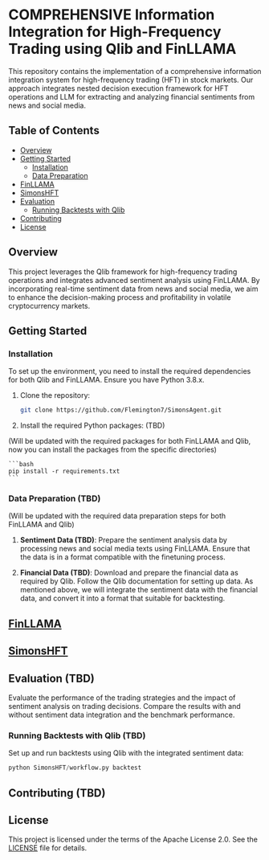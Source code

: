 # COMPREHENSIVE Information Integration for High-Frequency Trading using Qlib and FinLLAMA

This repository contains the implementation of a comprehensive information integration system for high-frequency trading (HFT) in stock markets. Our approach integrates nested decision execution framework for HFT operations and LLM for extracting and analyzing financial sentiments from news and social media.

## Table of Contents

- [Overview](#overview)
- [Getting Started](#getting-started)
  - [Installation](#installation)
  - [Data Preparation](#data-preparation)
- [FinLLAMA](#finetuning-finllama)
- [SimonsHFT](#simonshft)
- [Evaluation](#evaluation-tbd)
  - [Running Backtests with Qlib](#running-backtests-with-qlib-tbd)
- [Contributing](#contributing)
- [License](#license)

## Overview

This project leverages the Qlib framework for high-frequency trading operations and integrates advanced sentiment analysis using FinLLAMA. By incorporating real-time sentiment data from news and social media, we aim to enhance the decision-making process and profitability in volatile cryptocurrency markets.

## Getting Started

### Installation

To set up the environment, you need to install the required dependencies for both Qlib and FinLLAMA. Ensure you have Python 3.8.x.

1. Clone the repository:

    ```bash
    git clone https://github.com/Flemington7/SimonsAgent.git
    ```

2. Install the required Python packages: (TBD)

(Will be updated with the required packages for both FinLLAMA and Qlib, now you can install the packages from the specific directories)

    ```bash
    pip install -r requirements.txt
    ```

### Data Preparation (TBD)

(Will be updated with the required data preparation steps for both FinLLAMA and Qlib)

1. **Sentiment Data (TBD)**: Prepare the sentiment analysis data by processing news and social media texts using FinLLAMA. Ensure that the data is in a format compatible with the finetuning process.

2. **Financial Data (TBD)**: Download and prepare the financial data as required by Qlib. Follow the Qlib documentation for setting up data. As mentioned above, we will integrate the sentiment data with the financial data, and convert it into a format that suitable for backtesting.

## [FinLLAMA](FinLLAMA/README.md)

## [SimonsHFT](SimonsHFT/README.md)

## Evaluation (TBD)

Evaluate the performance of the trading strategies and the impact of sentiment analysis on trading decisions. Compare the results with and without sentiment data integration and the benchmark performance.

### Running Backtests with Qlib (TBD)

Set up and run backtests using Qlib with the integrated sentiment data:

```python
python SimonsHFT/workflow.py backtest
```

## Contributing (TBD)

## License

This project is licensed under the terms of the Apache License 2.0. See the [LICENSE](LICENSE) file for details.

